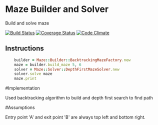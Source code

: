 # Maze Builder and Solver

Build and solve maze

[![Build Status](https://travis-ci.org/fokcep/maze.svg)](https://travis-ci.org/fokcep/maze) [![Coverage Status](https://img.shields.io/coveralls/fokcep/maze.svg)](https://coveralls.io/r/fokcep/maze?branch=master) [![Code Climate](https://codeclimate.com/repos/56196250e30ba03c71006026/badges/89f3b3d774dc1b286e68/gpa.svg)](https://codeclimate.com/repos/56196250e30ba03c71006026/feed)

## Instructions 

```ruby
	builder = Maze::Builder::BacktrackingMazeFactory.new 
	maze = builder.build_maze 5, 6
	solver = Maze::Solver::DepthFirstMazeSolver.new
	solver.solve maze
	maze.print
```
#Implementation

Used backtracking algorithm to build and depth first search to find path

#Assumptions 

Entry point 'A' and exit point 'B' are always top left and bottom right.
